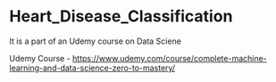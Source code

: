 # Heart_Disease_Classification

It is a part of an Udemy course on Data Sciene

Udemy Course - https://www.udemy.com/course/complete-machine-learning-and-data-science-zero-to-mastery/
